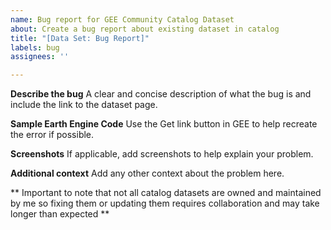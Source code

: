```yaml
---
name: Bug report for GEE Community Catalog Dataset
about: Create a bug report about existing dataset in catalog
title: "[Data Set: Bug Report]"
labels: bug
assignees: ''

---
```


**Describe the bug**
A clear and concise description of what the bug is and include the link to the dataset page.

**Sample Earth Engine Code**
Use the Get link button in GEE to help recreate the error if possible. 

**Screenshots**
If applicable, add screenshots to help explain your problem.

**Additional context**
Add any other context about the problem here.

** Important to note that not all catalog datasets are owned and maintained by me so fixing them or updating them requires collaboration and may take longer than expected **

